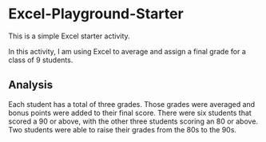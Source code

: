 # Excel-Playground-Starter
This is a simple Excel starter activity. 

In this activity, I am using Excel to average and assign a final grade for a class of 9 students.

## Analysis
Each student has a total of three grades. Those grades were averaged and bonus points were added to their final score. There were
six students that scored a 90 or above, with the other three students scoring an 80 or above. Two students were able to raise
their grades from the 80s to the 90s. 
